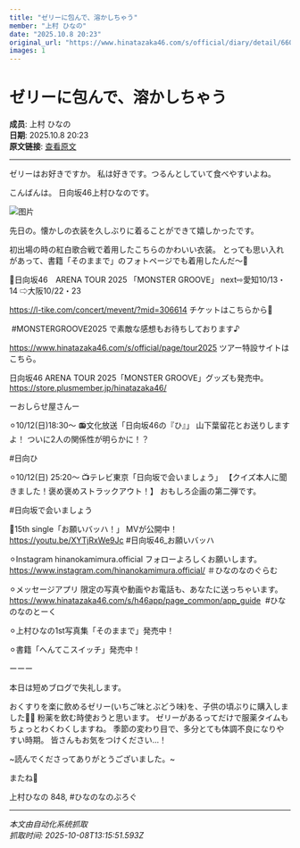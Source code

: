 ```yaml
---
title: "ゼリーに包んで、溶かしちゃう"
member: "上村 ひなの"
date: "2025.10.8 20:23"
original_url: "https://www.hinatazaka46.com/s/official/diary/detail/66035?ima=0000&cd=member"
images: 1
---
```


# ゼリーに包んで、溶かしちゃう

**成员**: 上村 ひなの  
**日期**: 2025.10.8 20:23  
**原文链接**: [查看原文](https://www.hinatazaka46.com/s/official/diary/detail/66035?ima=0000&cd=member)

---

ゼリーはお好きですか。
私は好きです。つるんとしていて食べやすいよね。


こんばんは。
日向坂46上村ひなのです。

![图片](https://cdn.hinatazaka46.com/files/14/diary/official/member/moblog/202510/mobqJDqo2.jpg)

先日の。懐かしの衣装を久しぶりに着ることができて嬉しかったです。





初出場の時の紅白歌合戦で着用したこちらのかわいい衣装。
とっても思い入れがあって、書籍「そのままで」のフォトページでも着用したんだ〜🤍













📢日向坂46　ARENA TOUR 2025
「MONSTER GROOVE」
next⇨愛知10/13・14
⇨大阪10/22・23

https://l-tike.com/concert/mevent/?mid=306614
チケットはこちらから🎫




 #MONSTERGROOVE2025
で素敵な感想もお待ちしております♪

https://www.hinatazaka46.com/s/official/page/tour2025
ツアー特設サイトはこちら。




日向坂46 ARENA TOUR 2025「MONSTER GROOVE」グッズも発売中。
https://store.plusmember.jp/hinatazaka46/







ーおしらせ屋さんー

⚪︎10/12(日)18:30〜
📻文化放送「日向坂46の『ひ』」
山下葉留花とお送りしますよ！
ついに2人の関係性が明らかに！？

#日向ひ

⚪︎10/12(日) 25:20〜
📺テレビ東京「日向坂で会いましょう」
【クイズ本人に聞きました！褒め褒めストラックアウト！】
おもしろ企画の第二弾です。

#日向坂で会いましょう


🎥15th single「お願いバッハ！」
MVが公開中！
https://youtu.be/XYTjRxWe9Jc
#日向坂46_お願いバッハ



⚪︎Instagram
hinanokamimura.official
フォローよろしくお願いします。
https://www.instagram.com/hinanokamimura.official/
＃ひなのなのぐらむ



⚪︎メッセージアプリ
限定の写真や動画やお電話も、あなたに送っちゃいます。
https://www.hinatazaka46.com/s/h46app/page_common/app_guide
 #ひなのなのとーく



︎⚪︎上村ひなの1st写真集「そのままで」発売中！


⚪︎書籍「へんてこスイッチ」発売中！



︎ーーー













本日は短めブログで失礼します。



おくすりを楽に飲めるゼリー(いちご味とぶどう味)を、子供の頃ぶりに購入しました👶🏻
粉薬を飲む時使おうと思います。
ゼリーがあるってだけで服薬タイムもちょっとわくわくしますね。
季節の変わり目で、多分とても体調不良になりやすい時期。
皆さんもお気をつけください…！



~読んでくださってありがとうございました。~

またね🪽

上村ひなの
848,
#ひなのなのぶろぐ

---

*本文由自动化系统抓取*  
*抓取时间: 2025-10-08T13:15:51.593Z*
